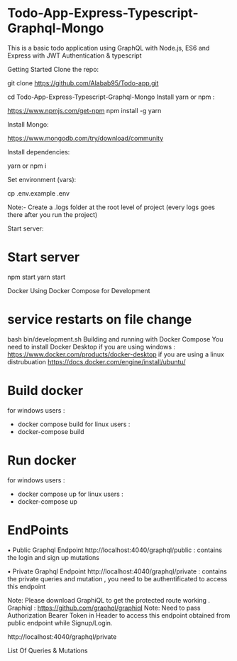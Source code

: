 # Todo-App-Express-Typescript-Graphql-Mongo
This is a basic todo application using GraphQL with Node.js, ES6 and Express with JWT Authentication & typescript

Getting Started
Clone the repo:

git clone https://github.com/Alabab95/Todo-app.git

cd Todo-App-Express-Typescript-Graphql-Mongo
Install yarn or npm :

https://www.npmjs.com/get-npm
npm install -g yarn

Install Mongo:

https://www.mongodb.com/try/download/community

Install dependencies:

yarn or npm i

Set environment (vars):

cp .env.example .env

Note:- Create a .logs folder at the root level of project (every logs goes there after you run the project)

Start server:

# Start server
npm start
yarn start


Docker
Using Docker Compose for Development
# service restarts on file change
bash bin/development.sh
Building and running with Docker Compose
You need to install Docker Desktop if you are using windows :
https://www.docker.com/products/docker-desktop
if you are using a linux distrubuation 
https://docs.docker.com/engine/install/ubuntu/

# Build docker
for windows users :
- docker compose build
for linux users :
- docker-compose build

# Run docker
for windows users :
- docker compose up
for linux users :
- docker-compose up
# EndPoints
• Public Graphql Endpoint http://localhost:4040/graphql/public : contains the login and sign up mutations 

• Private Graphql Endpoint http://localhost:4040/graphql/private : contains the private queries and mutation , you need to be authentificated to access this endpoint

Note: Please download GraphiQL to get the protected route working .
Graphiql : https://github.com/graphql/graphiql
Note: Need to pass Authorization Bearer Token in Header to access this endpoint obtained from public endpoint while Signup/Login.

http://localhost:4040/graphql/private

List Of Queries & Mutations
